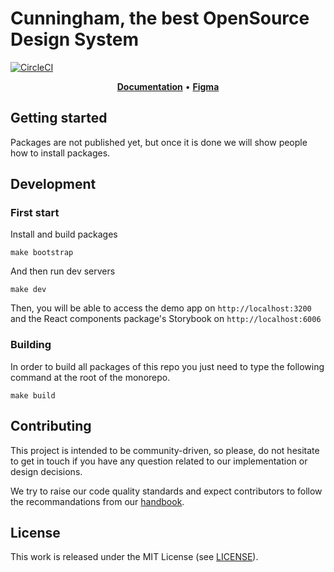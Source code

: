 # Cunningham, the best OpenSource Design System

[![CircleCI](https://circleci.com/gh/openfun/cunningham/tree/master.svg?style=svg)](https://circleci.com/gh/openfun/richie/tree/master)

<p align="center">
    <a href="https://openfun.github.io/cunningham"><b>Documentation</b></a> •
    <a href="https://www.figma.com/file/sSEMhow3g5zpEkyDLEQ1ZO/DS-Cunningham?node-id=47%3A261&t=nKRnadK4sslyVxD7-0"><b>Figma</b></a>
</p>


## Getting started

Packages are not published yet, but once it is done we will show people how to install packages.

## Development

### First start

Install and build packages 

```
make bootstrap
```

And then run dev servers

```
make dev
```

Then, you will be able to access the demo app on `http://localhost:3200` and the React components package's Storybook on
`http://localhost:6006`

### Building

In order to build all packages of this repo you just need to type the following command at the root of the monorepo. 

```
make build
```

## Contributing

This project is intended to be community-driven, so please, do not hesitate to
get in touch if you have any question related to our implementation or design
decisions.

We try to raise our code quality standards and expect contributors to follow
the recommandations from our
[handbook](https://openfun.gitbooks.io/handbook/content).

## License

This work is released under the MIT License (see [LICENSE](./LICENSE)).